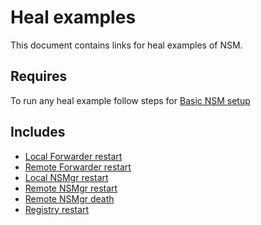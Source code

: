 # Heal examples

This document contains links for heal examples of NSM.

## Requires

To run any heal example follow steps for [Basic NSM setup](../basic)

## Includes

- [Local Forwarder restart](./local-forwarder-healing)
- [Remote Forwarder restart](./remote-forwarder-healing)
- [Local NSMgr restart](./local-nsmgr-restart)
- [Remote NSMgr restart](./remote-nsmgr-restart)
- [Remote NSMgr death](./remote-nsmgr-death)
- [Registry restart](./registry-restart)